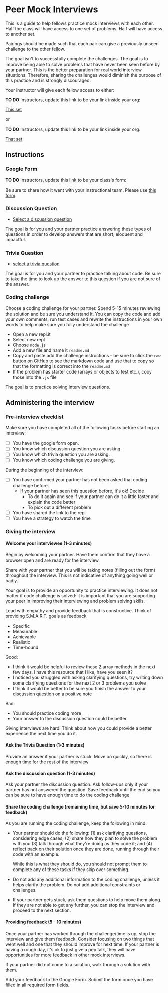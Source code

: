 # Peer Mock Interviews

This is a guide to help fellows practice mock interviews with each other. Half the class will have access to one set of problems. Half will have access to another set.

Pairings should be made such that each pair can give a previously unseen challenge to the other fellow.

The goal isn't to successfully complete the challenges. The goal is to improve being able to solve problems that have never been seen before by your partner. This is the better preparation for real world interview situations. Therefore, sharing the challenges would diminish the purpose of this practice and is strongly discouraged.

Your instructor will give each fellow access to either:

**TO DO** Instructors, update this link to be your link inside your org:

[This set](https://github.com/9-2-pursuit/peer-mock-group-a)

or

**TO DO** Instructors, update this link to be your link inside your org:

[That set](https://github.com/9-2-pursuit/peer-mock-group-b)

## Instructions

### Google Form

**TO DO** Instructors, update this link to be your class's form:

Be sure to share how it went with your instructional team. Please use [this form](https://forms.gle/W3QFnoi4m35rSjZ87).

### Discussion Question

- [Select a discussion question](../discussion-questions/README.md)

The goal is for you and your partner practice answering these types of questions in order to develop answers that are short, eloquent and impactful.

### Trivia Question

- [select a trivia question](https://github.com/joinpursuit/Mock-Interview-Trivia-Questions/blob/main/README.md)

The goal is for you and your partner to practice talking about code. Be sure to take the time to look up the answer to this question if you are not sure of the answer.

### Coding challenge

Choose a coding challenge for your partner. Spend 5-15 minutes reviewing the solution and be sure you understand it. You can copy the code and add your own comments, run test cases and rewrite the instructions in your own words to help make sure you fully understand the challenge

- Open a new repl.it
- Select new repl
- Choose `node.js`
- Add a new file and name it `readme.md`
- Copy and paste add the challenge instructions - be sure to click the `raw` button on GitHub to see the markdown code and use that to copy so that the formatting is correct into the `readme.md`
- If the problem has starter code (arrays or objects to test etc.), copy those into the `.js` file

The goal is to practice solving interview questions.

## Administering the interview

### Pre-interview checklist

Make sure you have completed all of the following tasks before starting an interview:

- [ ] You have the google form open.
- [ ] You know which discussion question you are asking.
- [ ] You know which trivia question you are asking.
- [ ] You know which coding challenge you are giving.

During the beginning of the interview:

- [ ] You have confirmed your partner has not been asked that coding challenge before.
  - If your partner has seen this question before, it's ok! Decide
    - To do it again and see if your partner can do it a little faster and explain the code better
    - To pick out a different problem
- [ ] You have shared the link to the repl
- [ ] You have a strategy to watch the time

### Giving the interview

#### Welcome your interviewee (1-3 minutes)

Begin by welcoming your partner. Have them confirm that they have a browser open and are ready for the interview.

Share with your partner that you will be taking notes (filling out the form) throughout the interview. This is not indicative of anything going well or badly.

Your goal is to provide an opportunity to practice interviewing. It does not matter if code challenge is solved: it is important that you are supporting your peer in improving their interviewing and problem solving skills.

Lead with empathy and provide feedback that is constructive. Think of providing S.M.A.R.T. goals as feedback

- Specific
- Measurable
- Achievable
- Realistic
- Time-bound

Good:

- I think it would be helpful to review these 2 array methods in the next few days, I have this resource that I like, have you seen it?
- I noticed you struggled with asking clarifying questions, try writing down some clarifying questions for the next 2 or 3 problems you solve
- I think it would be better to be sure you finish the answer to your discussion question on a positive note

Bad:

- You should practice coding more
- Your answer to the discussion question could be better

Giving interviews are hard! Think about how you could provide a better experience the next time you do it.

#### Ask the Trivia Question (1-3 minutes)

Provide an answer if your partner is stuck. Move on quickly, so there is enough time for the rest of the interview

#### Ask the discussion question (1-3 minutes)

Ask your partner the discussion question. Ask follow-ups only if your partner has not answered the question. Save feedback until the end so you can be sure to have enough time to do the coding challenge

#### Share the coding challenge (remaining time, but save 5-10 minutes for feedback)

As you are running the coding challenge, keep the following in mind:

- Your partner should do the following: (1) ask clarifying questions, considering edge cases; (2) share how they plan to solve the problem with you (3) talk through what they're doing as they code it; and (4) reflect back on their solution once they are done, running through their code with an example.

  While this is what they should do, you should not prompt them to complete any of these tasks if they skip over something.

- Do not add any additional information to the coding challenge, unless it helps clarify the problem. Do not add additional constraints or challenges.

- If your partner gets stuck, ask them questions to help move them along. If they are not able to get any further, you can stop the interview and proceed to the next section.

#### Providing feedback (5 - 10 minutes)

Once your partner has worked through the challenge/time is up, stop the interview and give them feedback. Consider focusing on two things that went well and one that they should improve for next time. If your partner is having a rough day, it's ok to just give a pep talk, they will have opportunities for more feedback in other mock interviews.

If your partner did not come to a solution, walk through a solution with them.

Add your feedback to the Google Form. Submit the form once you have filled in all required form fields.
